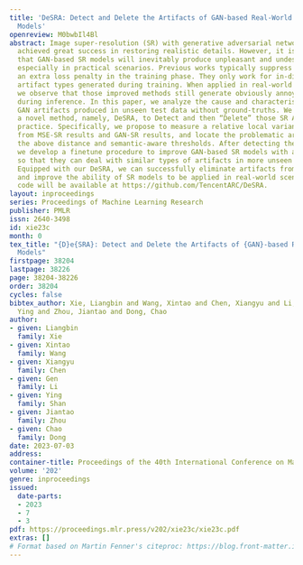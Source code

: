 ```yaml
---
title: 'DeSRA: Detect and Delete the Artifacts of GAN-based Real-World Super-Resolution
  Models'
openreview: M0bwbIl4Bl
abstract: Image super-resolution (SR) with generative adversarial networks (GAN) has
  achieved great success in restoring realistic details. However, it is notorious
  that GAN-based SR models will inevitably produce unpleasant and undesirable artifacts,
  especially in practical scenarios. Previous works typically suppress artifacts with
  an extra loss penalty in the training phase. They only work for in-distribution
  artifact types generated during training. When applied in real-world scenarios,
  we observe that those improved methods still generate obviously annoying artifacts
  during inference. In this paper, we analyze the cause and characteristics of the
  GAN artifacts produced in unseen test data without ground-truths. We then develop
  a novel method, namely, DeSRA, to Detect and then “Delete” those SR Artifacts in
  practice. Specifically, we propose to measure a relative local variance distance
  from MSE-SR results and GAN-SR results, and locate the problematic areas based on
  the above distance and semantic-aware thresholds. After detecting the artifact regions,
  we develop a finetune procedure to improve GAN-based SR models with a few samples,
  so that they can deal with similar types of artifacts in more unseen real data.
  Equipped with our DeSRA, we can successfully eliminate artifacts from inference
  and improve the ability of SR models to be applied in real-world scenarios. The
  code will be available at https://github.com/TencentARC/DeSRA.
layout: inproceedings
series: Proceedings of Machine Learning Research
publisher: PMLR
issn: 2640-3498
id: xie23c
month: 0
tex_title: "{D}e{SRA}: Detect and Delete the Artifacts of {GAN}-based Real-World Super-Resolution
  Models"
firstpage: 38204
lastpage: 38226
page: 38204-38226
order: 38204
cycles: false
bibtex_author: Xie, Liangbin and Wang, Xintao and Chen, Xiangyu and Li, Gen and Shan,
  Ying and Zhou, Jiantao and Dong, Chao
author:
- given: Liangbin
  family: Xie
- given: Xintao
  family: Wang
- given: Xiangyu
  family: Chen
- given: Gen
  family: Li
- given: Ying
  family: Shan
- given: Jiantao
  family: Zhou
- given: Chao
  family: Dong
date: 2023-07-03
address: 
container-title: Proceedings of the 40th International Conference on Machine Learning
volume: '202'
genre: inproceedings
issued:
  date-parts:
  - 2023
  - 7
  - 3
pdf: https://proceedings.mlr.press/v202/xie23c/xie23c.pdf
extras: []
# Format based on Martin Fenner's citeproc: https://blog.front-matter.io/posts/citeproc-yaml-for-bibliographies/
---
```

